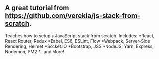 ## A great tutorial from https://github.com/verekia/js-stack-from-scratch.
Teaches how to setup a JavaScript stack from scratch.
Includes:
*React, React Router, Redux
*Babel, ES6, ESLint, Flow
*Webpack, Server-Side Rendering, Helmet
*Socket.IO
*Bootstrap, JSS
*NodeJS, Yarn, Express, Nodemon, PM2
*...and More!